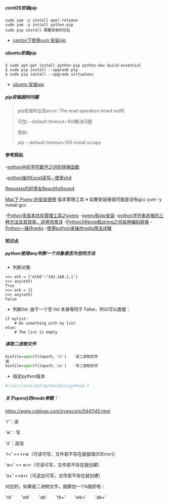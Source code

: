 ##### centOS安装pip

````
sudo yum -y install epel-release
sudo yum -y install python-pip
sudo pip install 需要安装的包名
````

- [centos下使用yum 安装pip](http://www.cnblogs.com/Rsean/p/5635904.html)



##### ubuntu安装pip

````
$ sudo apt-get install python-pip python-dev build-essential 
$ sudo pip install --upgrade pip 
$ sudo pip install --upgrade virtualenv 
````

- [ubuntu 安装pip](http://blog.csdn.net/lmmilove/article/details/44470585)


##### pip安装超时问题

> pip安装时出现error: The read operation timed out时
>
> 可加 --default-timeout=100解决问题
>
> 例如:
>
> pip --default-timeout=100 install scrapy






#### 参考网站

-[python中的字符数字之间的转换函数](http://www.cnblogs.com/wuxiangli/p/6046800.html)

-[python操作Excel读写--使用xlrd](http://www.cnblogs.com/lhj588/archive/2012/01/06/2314181.html)

[Requests的好基友BeautifulSoup4](https://mp.weixin.qq.com/s/k_wQWkb3BieR3dtL-9Tr8A)

[Mac下 Pyenv 的安装使用](https://www.jianshu.com/p/cea9259d87df) 版本管理工具  ※  如果安装报错可能是没有gcc   yum -y install gcc

-[Python多版本共存管理工具之pyenv](http://www.cnblogs.com/ZhangRuoXu/p/6367084.html)
-[pyenv和pip安装](http://www.360doc.com/content/14/0909/11/14416931_408117076.shtml)
-[python字符串连接的三种方法及其效率、适用场景详](https://www.cnblogs.com/chenjingyi/p/5741901.html)
-[Python3中byte和string之间各种编码转换](http://blog.csdn.net/htdeyanlei/article/details/50866307)
-[Python—操作redis](https://www.cnblogs.com/melonjiang/p/5342505.html)
-[使用python来操作redis用法详解](https://www.jianshu.com/p/2639549bedc8)
#### 知识点

#####  python使用any判断一个对象是否为空的方法

- 判断对象

````shell
>>> eth = {"eth0″:"192.168.1.1″}
>>> any(eth)
True
>>> eth = {}
>>> any(eth)
False
````

- 判断list: 由于一个空 list 本身等同于 False，所以可以直接：

````shell
if mylist:
    # Do something with my list
else:
    # The list is empty
````

#####  读取二进制文件

````python
binfile=open(filepath,'rb')    读二进制文件
或
binfile=open(filepath,'wb')    写二进制文件
````



- 指定python版本

````python
#!/usr/local/opt/python/bin/python2.7
````


##### 关于open()的mode参数：

https://www.cnblogs.com/zywscq/p/5441145.html


'r'：读

'w'：写

'a'：追加

'r+' == r+w（可读可写，文件若不存在就报错(IOError)）

'w+' == w+r（可读可写，文件若不存在就创建）

'a+' ==a+r（可追加可写，文件若不存在就创建）

对应的，如果是二进制文件，就都加一个b就好啦：

'rb'　　'wb'　　'ab'　　'rb+'　　'wb+'　　'ab+'














